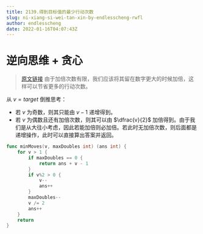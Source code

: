 ```yaml
---
title: 2139.得到目标值的最少行动次数
slug: ni-xiang-si-wei-tan-xin-by-endlesscheng-rwfl
author: endlesscheng
date: 2022-01-16T04:07:43Z
---
```

# 逆向思维 + 贪心
 
> [原文链接](https://leetcode.cn/problems/minimum-moves-to-reach-target-score/solution/ni-xiang-si-wei-tan-xin-by-endlesscheng-rwfl)
由于加倍次数有限，我们应该将其留在数字更大的时候加倍，这样可以节省更多的行动次数。

从 $v=\textit{target}$ 倒推思考：

- 若 $v$ 为奇数，则其只能由 $v-1$ 递增得到。
- 若 $v$ 为偶数且还有加倍次数，则其可以由 $\dfrac{v}{2}$ 加倍得到。由于我们是从大往小考虑，因此若能加倍则必加倍。若此时无加倍次数，则后面都是递增操作，此时可以直接算出答案并返回。

```go
func minMoves(v, maxDoubles int) (ans int) {
	for v > 1 {
		if maxDoubles == 0 {
			return ans + v - 1
		}
		if v%2 > 0 {
			v--
			ans++
		}
		maxDoubles--
		v /= 2
		ans++
	}
	return
}
```
